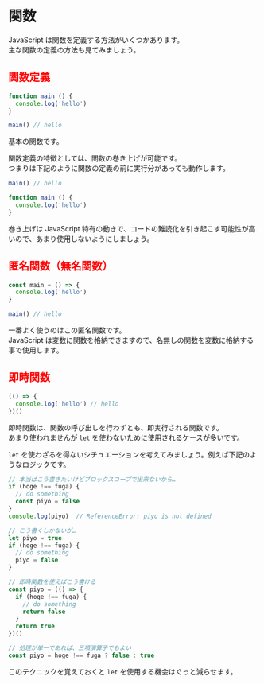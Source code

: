 # 関数

JavaScript は関数を定義する方法がいくつかあります。  
主な関数の定義の方法も見てみましょう。

## <span style="color: red;">関数定義</span>

```javascript
function main () {
  console.log('hello')
}

main() // hello
```

基本の関数です。

関数定義の特徴としては、関数の巻き上げが可能です。  
つまりは下記のように関数の定義の前に実行分があっても動作します。

```javascript
main() // hello

function main () {
  console.log('hello')
}
```

巻き上げは JavaScript 特有の動きで、コードの難読化を引き起こす可能性が高いので、あまり使用しないようにしましょう。

## <span style="color: red;">匿名関数（無名関数）</span>

```javascript
const main = () => {
  console.log('hello')
}

main() // hello
```

一番よく使うのはこの匿名関数です。  
JavaScript は変数に関数を格納できますので、名無しの関数を変数に格納する事で使用します。

## <span style="color: red;">即時関数</span>

```javascript
(() => {
  console.log('hello') // hello 
})()
```

即時関数は、関数の呼び出しを行わずとも、即実行される関数です。  
あまり使われませんが `let` を使わないために使用されるケースが多いです。

`let` を使わざるを得ないシチュエーションを考えてみましょう。例えば下記のようなロジックです。

```javascript
// 本当はこう書きたいけどブロックスコープで出来ないから…
if (hoge !== fuga) {
  // do something
  const piyo = false
}
console.log(piyo)  // ReferenceError: piyo is not defined

// こう書くしかないが…
let piyo = true
if (hoge !== fuga) {
  // do something
  piyo = false
}

// 即時関数を使えばこう書ける
const piyo = (() => {
  if (hoge !== fuga) {
    // do something
    return false
  }
  return true
})()

// 処理が単一であれば、三項演算子でもよい
const piyo = hoge !== fuga ? false : true
```

このテクニックを覚えておくと `let` を使用する機会はぐっと減らせます。